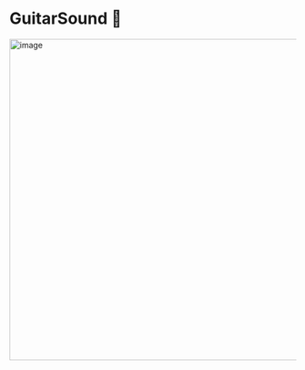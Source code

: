 # GuitarSound 🎸
<img width="874" height="564" alt="image" src="https://github.com/user-attachments/assets/ebc66183-1ea0-48b9-91d8-b715f23abfce" />



